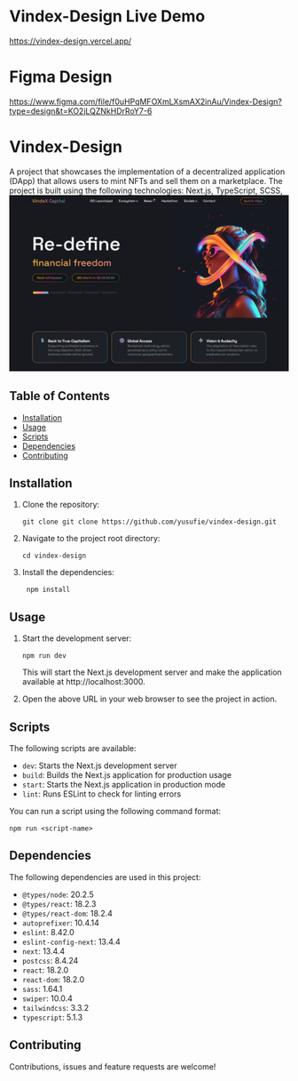 # Vindex-Design Live Demo
https://vindex-design.vercel.app/

# Figma Design
https://www.figma.com/file/f0uHPqMFOXmLXsmAX2inAu/Vindex-Design?type=design&t=KO2jLQZNkHDrRoY7-6

# Vindex-Design
A project that showcases the implementation of a decentralized application (DApp) that allows users to mint NFTs and sell them on a marketplace. The project is built using the following technologies: Next.js, TypeScript, SCSS,
![Verlith-Design](./public/image/readme.png)

## Table of Contents

- [Installation](#installation)
- [Usage](#usage)
- [Scripts](#scripts)
- [Dependencies](#dependencies)
- [Contributing](#contributing)

## Installation

1. Clone the repository:

   ```shell
   git clone git clone https://github.com/yusufie/vindex-design.git
    ```

2. Navigate to the project root directory:

   ```shell
   cd vindex-design
   ```

3. Install the dependencies:

   ```shell
    npm install
    ```

## Usage

1. Start the development server:

   ```shell
   npm run dev
   ```
    This will start the Next.js development server and make the application available at http://localhost:3000.

2. Open the above URL in your web browser to see the project in action.


## Scripts

The following scripts are available:

- `dev`: Starts the Next.js development server
- `build`: Builds the Next.js application for production usage
- `start`: Starts the Next.js application in production mode
- `lint`: Runs ESLint to check for linting errors

You can run a script using the following command format:

```shell
npm run <script-name>
```

## Dependencies

The following dependencies are used in this project:

- `@types/node`: 20.2.5
- `@types/react`: 18.2.3
- `@types/react-dom`: 18.2.4
- `autoprefixer`: 10.4.14
- `eslint`: 8.42.0
- `eslint-config-next`: 13.4.4
- `next`: 13.4.4
- `postcss`: 8.4.24
- `react`: 18.2.0
- `react-dom`: 18.2.0
- `sass`: 1.64.1
- `swiper`: 10.0.4
- `tailwindcss`: 3.3.2
- `typescript`: 5.1.3


## Contributing

Contributions, issues and feature requests are welcome!